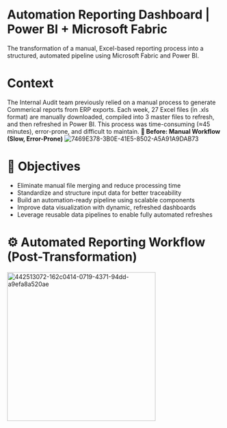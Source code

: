 # Automation Reporting Dashboard | Power BI + Microsoft Fabric
The transformation of a manual, Excel-based reporting process into a structured, automated pipeline using Microsoft Fabric and Power BI.

# Context
The Internal Audit team previously relied on a manual process to generate Commerical reports from ERP exports. Each week, 27 Excel files (in .xls format) are manually downloaded, compiled into 3 master files to refresh, and then refreshed in Power BI. This process was time-consuming (≈45 minutes), error-prone, and difficult to maintain.
**🔄 Before: Manual Workflow (Slow, Error-Prone)**
![7469E378-3B0E-41E5-8502-A5A91A9DAB73](https://github.com/user-attachments/assets/1929ff96-6d3f-4c82-949a-f1ecf32f8c80)

# 🎯 Objectives
- Eliminate manual file merging and reduce processing time
- Standardize and structure input data for better traceability
- Build an automation-ready pipeline using scalable components
- Improve data visualization with dynamic, refreshed dashboards
- Leverage reusable data pipelines to enable fully automated refreshes

# ⚙️ Automated Reporting Workflow (Post-Transformation)
<img width="347" alt="442513072-162c0414-0719-4371-94dd-a9efa8a520ae" src="https://github.com/user-attachments/assets/cda81d71-9c68-4e31-b3f5-d051742751f7" />



